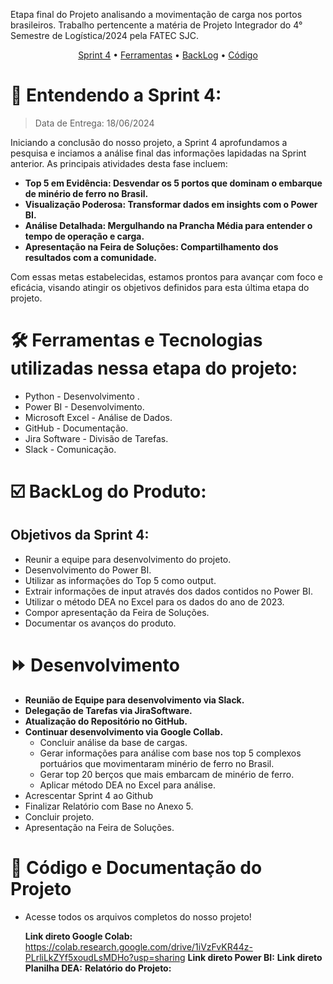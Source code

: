 Etapa final do Projeto analisando a movimentação de carga nos portos brasileiros. Trabalho pertencente a matéria de Projeto Integrador do 4° Semestre de Logística/2024 pela FATEC SJC.

 <p align="center">
     <a href="#sprint">Sprint 4</a> • 
     <a href="#ferramentas">Ferramentas</a> •
     <a href="#backlog">BackLog</a> • 
     <a href="#code">Código</a> 

<span id="sprint">

# :mag_right: Entendendo a Sprint 4:
> Data de Entrega: 18/06/2024

Iniciando a conclusão do nosso projeto, a Sprint 4 aprofundamos a pesquisa e inciamos a análise final das informações lapidadas na Sprint anterior. As principais atividades desta fase incluem:
* **Top 5 em Evidência: Desvendar os 5 portos que dominam o embarque de minério de ferro no Brasil.**
* **Visualização Poderosa: Transformar dados em insights com o Power BI.**
* **Análise Detalhada: Mergulhando na Prancha Média para entender o tempo de operação e carga.**
* **Apresentação na Feira de Soluções: Compartilhamento dos resultados com a comunidade.**

Com essas metas estabelecidas, estamos prontos para avançar com foco e eficácia, visando atingir os objetivos definidos para esta última etapa do projeto.

<span id="ferramentas">

# :hammer_and_wrench: Ferramentas e Tecnologias utilizadas nessa etapa do projeto:

* Python - Desenvolvimento .
* Power BI - Desenvolvimento.
* Microsoft Excel - Análise de Dados.
* GitHub - Documentação.
* Jira Software - Divisão de Tarefas.
* Slack - Comunicação.


<span id="backlog">

# :ballot_box_with_check: BackLog do Produto:
## Objetivos da Sprint 4:
* Reunir a equipe para desenvolvimento do projeto.
* Desenvolvimento do Power BI.
* Utilizar as informações do Top 5 como output.
* Extrair informações de input através dos dados contidos no Power BI.
* Utilizar o método DEA no Excel para os dados do ano de 2023.
* Compor apresentação da Feira de Soluções.
* Documentar os avanços do produto.

# :fast_forward: Desenvolvimento
* **Reunião de Equipe para desenvolvimento via Slack.**
* **Delegação de Tarefas via JiraSoftware.**
* **Atualização do Repositório no GitHub.**
* **Continuar desenvolvimento via Google Collab.**
  * Concluir análise da base de cargas.
  * Gerar informações para análise com base nos top 5 complexos portuários que movimentaram minério de ferro no Brasil.
  * Gerar top 20 berços que mais embarcam de minério de ferro.
  * Aplicar método DEA no Excel para análise.
* Acrescentar Sprint 4 ao Github
* Finalizar Relatório com Base no Anexo 5.
* Concluir projeto.
* Apresentação na Feira de Soluções.

<span id="code">
 
# :construction: Código e Documentação do Projeto
* Acesse todos os arquivos completos do nosso projeto!
  
  **Link direto Google Colab:** https://colab.research.google.com/drive/1iVzFvKR44z-PLrliLkZYf5xoudLsMDHo?usp=sharing
  **Link direto Power BI:**
  **Link direto Planilha DEA:**
  **Relatório do Projeto:**

